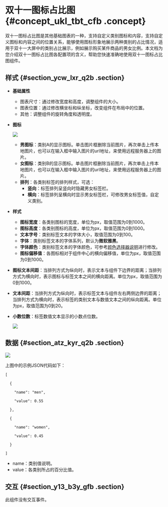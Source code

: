 # 双十一图标占比图 {#concept_ukl_tbt_cfb .concept}

双十一图标占比图是其他基础图表的一种，支持自定义类别图标和内容，支持自定义图标和内容之间的位置关系，能够使用图标形象地展示两种类别的占比情况，适用于双十一大屏中的类别占比展示，例如展示购买某件商品的男女比例。本文档为您介绍双十一图标占比图各配置项的含义，帮助您快速准确地使用双十一图标占比图组件。

## 样式 {#section_ycw_lxr_q2b .section}

-   **基础属性**

    -   图表尺寸：通过修改宽度和高度，调整组件的大小。
    -   图表位置：通过修改横坐标和纵坐标，改变组件在布局中的位置。
    -   其他：调整组件的旋转角度和透明度。
-   **图标**

    ![](http://static-aliyun-doc.oss-cn-hangzhou.aliyuncs.com/assets/img/21300/155702828811884_zh-CN.png)

    -   **男图标**：类别A的显示图标。单击图片框删除当前图片，再次单击上传本地图片，也可以在输入框中输入图片的url地址，来使用远程服务器上的图片。
    -   **女图标**：类别B的显示图标。单击图片框删除当前图片，再次单击上传本地图片，也可以在输入框中输入图片的url地址，来使用远程服务器上的图片。
    -   **排列**：各类别标签的排列样式，可选：
        -   **竖向**：标签排列呈竖向时隐藏男女标签栏。
        -   **横向**：标签排列呈横向时显示男女标签栏，可修改男女标签值，自定义类别。

-   **样式** 
    -   **图标宽度**：各类别图标的宽度，单位为px，取值范围为0到1000。
    -   **图标高度**：各类别图标的高度，单位为px，取值范围为0到1000。
    -   **文本字号**：类别标签文本的字体大小，取值范围为0到100。
    -   **字体**：类别标签文本的字体系列，默认为**微软雅黑**。
    -   **字体颜色**：类别标签文本的字体颜色，可参考[颜色选择器说明](cn.zh-CN/用户指南/管理组件/设置组件样式/配置项说明.md#section_kdw_vj4_t2b)进行修改。
    -   **图标偏移值**：各图标相对于组件中心的横向偏移值，单位为px，取值范围为0到1000。
-   **图标文本间距**：当排列方式为纵向时，表示文本与组件下边界的距离；当排列方式为横向时，表示图标与标签文本之间的横向距离。单位为px，取值范围为0到1000。
-   **文本间距**：当排列方式为纵向时，表示标签文本与组件左右两侧边界的距离；当排列方式为横向时，表示标签的类别文本与数值文本之间的纵向距离。单位为px，取值范围为0到20。
-   **小数位数**：标签数值文本显示的小数点位数。

    ![](http://static-aliyun-doc.oss-cn-hangzhou.aliyuncs.com/assets/img/21300/155702828811885_zh-CN.png)


## 数据 {#section_atz_kyr_q2b .section}

![](http://static-aliyun-doc.oss-cn-hangzhou.aliyuncs.com/assets/img/21300/155702828811886_zh-CN.png)

上图中的示例JSON代码如下：

``` {#codeblock_osl_f89_4rf}
[

  {

    "name": "men",

    "value": 0.55

  },

  {

    "name": "women",

    "value": 0.45

  }

]
```

-   name：类别值说明。
-   value：各类别所占的百分比值。

## 交互 {#section_y13_b3y_gfb .section}

此组件没有交互事件。

